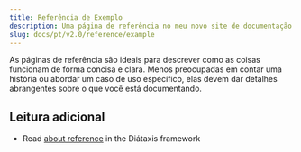 ```yaml
---
title: Referência de Exemplo
description: Uma página de referência no meu novo site de documentação Starlight.
slug: docs/pt/v2.0/reference/example
---
```


As páginas de referência são ideais para descrever como as coisas funcionam de forma concisa e clara.
Menos preocupadas em contar uma história ou abordar um caso de uso específico, elas devem dar detalhes abrangentes sobre o que você está documentando.

## Leitura adicional

* Read [about reference](https://diataxis.fr/reference/) in the Diátaxis framework
